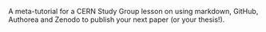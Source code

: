 A meta-tutorial for a CERN Study Group lesson on using markdown, GitHub, Authorea and Zenodo to publish your next paper (or your thesis!).

